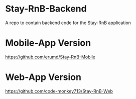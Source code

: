 # Stay-RnB-Backend

A repo to contain backend code for the Stay-RnB application


# Mobile-App Version
https://github.com/erumd/Stay-RnB-Mobile

# Web-App Version
https://github.com/code-monkey713/Stay-RnB-Web

